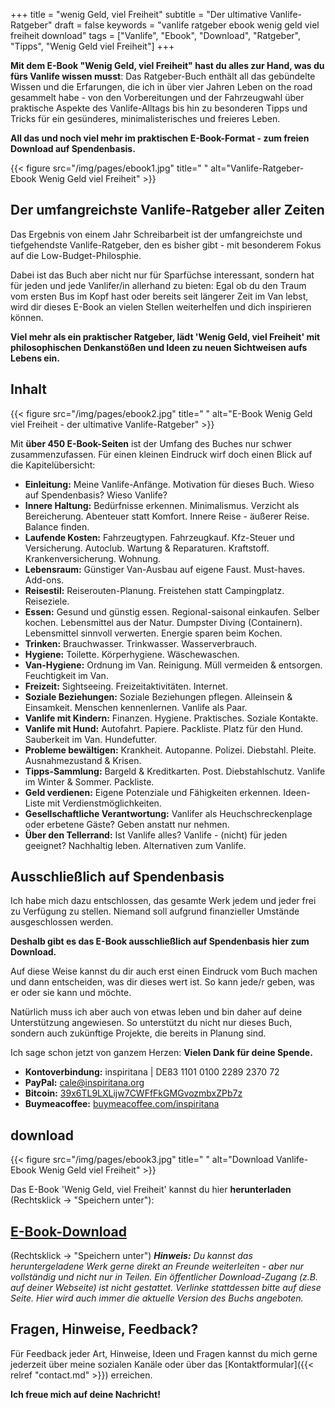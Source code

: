 +++
title = "wenig Geld, viel Freiheit"
subtitle = "Der ultimative Vanlife-Ratgeber"
draft = false
keywords = "vanlife ratgeber ebook wenig geld viel freiheit download"
tags = ["Vanlife", "Ebook", "Download", "Ratgeber", "Tipps", "Wenig Geld viel Freiheit"]
+++

**Mit dem E-Book "Wenig Geld, viel Freiheit" hast du alles zur Hand, was du fürs Vanlife wissen musst**: Das Ratgeber-Buch enthält all das gebündelte Wissen und die Erfarungen, die ich in über vier Jahren Leben on the road gesammelt habe - von den Vorbereitungen und der Fahrzeugwahl über praktische Aspekte des Vanlife-Alltags bis hin zu besonderen Tipps und Tricks für ein gesünderes, minimalisterisches und freieres Leben. 

**All das und noch viel mehr im praktischen E-Book-Format - zum freien Download auf Spendenbasis.**

{{< figure src="/img/pages/ebook1.jpg" title=" "
alt="Vanlife-Ratgeber-Ebook Wenig Geld viel Freiheit" >}}

## Der umfangreichste Vanlife-Ratgeber aller Zeiten

Das Ergebnis von einem Jahr Schreibarbeit ist der umfangreichste und tiefgehendste Vanlife-Ratgeber, den es bisher gibt - mit besonderem Fokus auf die Low-Budget-Philosphie. 

Dabei ist das Buch aber nicht nur für Sparfüchse interessant, sondern hat für jeden und jede Vanlifer/in allerhand zu bieten: Egal ob du den Traum vom ersten Bus im Kopf hast oder bereits seit längerer Zeit im Van lebst, wird dir dieses E-Book an vielen Stellen weiterhelfen und dich inspirieren können.

**Viel mehr als ein praktischer Ratgeber, lädt 'Wenig Geld, viel Freiheit' mit philosophischen Denkanstößen und Ideen zu neuen Sichtweisen aufs Lebens ein.**

## Inhalt

{{< figure src="/img/pages/ebook2.jpg" title=" "
alt="E-Book Wenig Geld viel Freiheit - der ultimative Vanlife-Ratgeber" >}}

Mit **über 450 E-Book-Seiten** ist der Umfang des Buches nur schwer zusammenzufassen. Für einen kleinen Eindruck wirf doch einen Blick auf die Kapitelübersicht:

+ **Einleitung:** Meine Vanlife-Anfänge. Motivation für dieses Buch. Wieso auf Spendenbasis? Wieso Vanlife?
+ **Innere Haltung:** Bedürfnisse erkennen. Minimalismus. Verzicht als Bereicherung. Abenteuer statt Komfort. Innere Reise - äußerer Reise. Balance finden.
+ **Laufende Kosten:** Fahrzeugtypen. Fahrzeugkauf. Kfz-Steuer und Versicherung. Autoclub. Wartung & Reparaturen. Kraftstoff. Krankenversicherung. Wohnung.
+ **Lebensraum:** Günstiger Van-Ausbau auf eigene Faust. Must-haves. Add-ons. 
+ **Reisestil:** Reiserouten-Planung. Freistehen statt Campingplatz. Reiseziele.
+ **Essen:** Gesund und günstig essen. Regional-saisonal einkaufen. Selber kochen. Lebensmittel aus der Natur. Dumpster Diving (Containern). Lebensmittel sinnvoll verwerten. Energie sparen beim Kochen.
+ **Trinken:** Brauchwasser. Trinkwasser. Wasserverbrauch.
+ **Hygiene:** Toilette. Körperhygiene. Wäschewaschen.
+ **Van-Hygiene:** Ordnung im Van. Reinigung. Müll vermeiden & entsorgen. Feuchtigkeit im Van.
+ **Freizeit:** Sightseeing. Freizeitaktivitäten. Internet.
+ **Soziale Beziehungen:** Soziale Beziehungen pflegen. Alleinsein & Einsamkeit. Menschen kennenlernen. Vanlife als Paar.
+ **Vanlife mit Kindern:** Finanzen. Hygiene. Praktisches. Soziale Kontakte.
+ **Vanlife mit Hund:** Autofahrt. Papiere. Packliste. Platz für den Hund. Sauberkeit im Van. Hundefutter. 
+ **Probleme bewältigen:** Krankheit. Autopanne. Polizei. Diebstahl. Pleite. Ausnahmezustand & Krisen.
+ **Tipps-Sammlung:** Bargeld & Kreditkarten. Post. Diebstahlschutz. Vanlife im Winter & Sommer. Packliste.
+ **Geld verdienen:** Eigene Potenziale und Fähigkeiten erkennen. Ideen-Liste mit Verdienstmöglichkeiten.
+ **Gesellschaftliche Verantwortung:** Vanlifer als Heuchschreckenplage oder erbetene Gäste? Geben anstatt nur nehmen.
+ **Über den Tellerrand:** Ist Vanlife alles? Vanlife - (nicht) für jeden geeignet? Nachhaltig leben. Alternativen zum Vanlife.



## Ausschließlich auf Spendenbasis

Ich habe mich dazu entschlossen, das gesamte Werk jedem und jeder frei zu Verfügung zu stellen. Niemand soll aufgrund finanzieller Umstände ausgeschlossen werden. 

**Deshalb gibt es das E-Book ausschließlich auf Spendenbasis hier zum Download.**

Auf diese Weise kannst du dir auch erst einen Eindruck vom Buch machen und dann entscheiden, was dir dieses wert ist. So kann jede/r geben, was er oder sie kann und möchte.

Natürlich muss ich aber auch von etwas leben und bin daher auf deine Unterstützung angewiesen. So unterstützt du nicht nur dieses Buch, sondern auch zukünftige Projekte, die bereits in Planung sind. 

Ich sage schon jetzt von ganzem Herzen: **Vielen Dank für deine Spende.**

+ **Kontoverbindung:** inspiritana | DE83 1101 0100 2289 2370 72
+ **PayPal:** [cale@inspiritana.org](https://www.paypal.com/donate/?hosted_button_id=CWJX8WDB7PM3U)
+ **Bitcoin:** [39x6TL9LXLijw7CWFfFkGMGvozmbxZPb7z](bitcoin:39x6TL9LXLijw7CWFfFkGMGvozmbxZPb7z)
+ **Buymeacoffee:** [buymeacoffee.com/inspiritana](https://www.buymeacoffee.com/inspiritana) 

## download

{{< figure src="/img/pages/ebook3.jpg" title=" "
alt="Download Vanlife-Ebook Wenig Geld viel Freiheit" >}}

Das E-Book 'Wenig Geld, viel Freiheit' kannst du hier **herunterladen** (Rechtsklick -> "Speichern unter"):


## [E-Book-Download](https://inspiritana.org/ebook/Wenig-Geld-viel-Freiheit_v1.0.pdf)
(Rechtsklick -> "Speichern unter")
***Hinweis:** Du kannst das heruntergeladene Werk gerne direkt an Freunde weiterleiten - aber nur vollständig und nicht nur in Teilen. Ein öffentlicher Download-Zugang (z.B. auf deiner Webseite) ist nicht gestattet. Verlinke stattdessen bitte auf diese Seite. Hier wird auch immer die aktuelle Version des Buchs angeboten.*


## Fragen, Hinweise, Feedback?

Für Feedback jeder Art, Hinweise, Ideen und Fragen kannst du mich gerne jederzeit über meine sozialen Kanäle oder über das [Kontaktformular]({{< relref "contact.md" >}}) erreichen. 

**Ich freue mich auf deine Nachricht!**